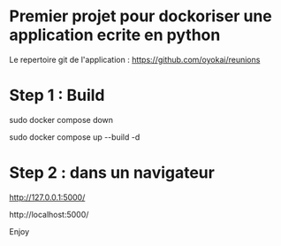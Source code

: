 # Premier projet pour dockoriser une application ecrite en python

Le repertoire git de l'application : https://github.com/oyokai/reunions 

# Step 1 : Build 

sudo docker compose down

sudo docker compose up --build -d

# Step 2 : dans un navigateur 

http://127.0.0.1:5000/

http://localhost:5000/


Enjoy 
